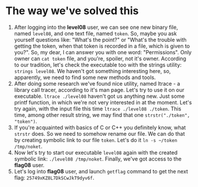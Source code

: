 # The way we've solved this

1. After logging into the **level08** user, we can see one new binary file, named `level08`, and one text file, named `token`. So, maybe you ask yourself questions like: "What's the point?" or "What's the trouble with getting the token, when that token is recorded in a file, which is given to you?". So, my dear, I can answer you with one word: "Permissions". Only owner can `cat token` file, and you're, spoiler, not it's owner. According to our tradition, let's check the executable too with the strings utility: `strings level08`. We haven't got something interesting here, so, apparently, we need to find some new methods and tools.
2. After doing some research we've found nice utility, named ltrace - a library call tracer, according to it's man page. Let's try to use it on our executable. `ltrace ./level08` haven't got us anything new. Just some printf function, in which we're not very interested in at the moment. Let's try again, with the input file this time `ltrace ./level08 ./token`. This time, among other result string, we may find that one `strstr("./token", "token")`.
3. If you're acquainted with basics of C or C++ you definitely know, what `strstr` does. So we need to somehow rename our file. We can do that by creating symbolic link to our file `token`. Let's do it `ln -s ~/token /tmp/noket`.
4. Now let's try to start our executable `level08` again with the created symbolic link: `./level08 /tmp/noket`. Finally, we've got access to the **flag08** user.
5. Let's log into **flag08** user, and launch `getflag` command to get the next flag: `25749xKZ8L7DkSCwJkT9dyv6f`.
